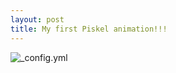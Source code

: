 ```yaml
---
layout: post
title: My first Piskel animation!!!
---
```


![_config.yml](http://3.bp.blogspot.com/_JGgzOkYhIb0/TERsJEqQZkI/AAAAAAAAF5U/GbeR5npfUCE/s400/Megaman_retro_3D_by_cezkid.gif)
